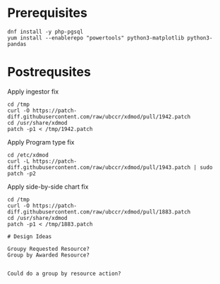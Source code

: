 # Prerequisites

```
dnf install -y php-pgsql
yum install --enablerepo "powertools" python3-matplotlib python3-pandas
```

# Postrequsites

Apply ingestor fix
```
cd /tmp
curl -O https://patch-diff.githubusercontent.com/raw/ubccr/xdmod/pull/1942.patch
cd /usr/share/xdmod
patch -p1 < /tmp/1942.patch
```

Apply Program type fix

```
cd /etc/xdmod
curl -L https://patch-diff.githubusercontent.com/raw/ubccr/xdmod/pull/1943.patch | sudo  patch -p2
```

Apply side-by-side chart fix
```
cd /tmp
curl -O https://patch-diff.githubusercontent.com/raw/ubccr/xdmod/pull/1883.patch
cd /usr/share/xdmod
patch -p1 < /tmp/1883.patch

# Design Ideas

Groupy Requested Resource?
Group by Awarded Resource?


Could do a group by resource action?
